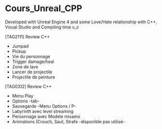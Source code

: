 # Cours_Unreal_CPP

Developed with Unreal Engine 4 and some Love/Hate relationship with C++, Visual Studio and Compiling time ಠ_ಠ 

[TAG2111] Review C++
- Jumpad
- Pickup
- Vie du personnage
- Trigger damage/heal
- Zone de lave
- Lancer de projectile
- Projectile de peinture

[TAG0312] Review C++
- Menu Play
- Options -tab-
- Sauvegarde -Menu Options / P-
- Labyrinth avec level streaming
- Personnage avec Modele mixamo
- Animations (Crouch, Saut, Strafe -disponible pas utilisé-
